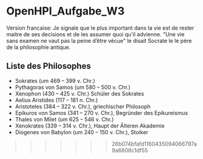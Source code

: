# OpenHPI_Aufgabe_W3
Version francaise:
Je signale que le plus important dans la vie est de rester maitre de ses decisions et de les assumer quoi qu'il advienne.
"Une vie sans examen ne vaut pas la peine d’être vécue" le disait Socrate le  le père de la philosophie antique.

## Liste des Philosophes

* Sokrates (um 469 – 399 v. Chr.)
* Pythagoras von Samos (um 580 – 500 v. Chr.)
* Xenophon (430 – 425 v. Chr.) Schüler des Sokrates
* Aelius Aristides (117 – 181 n. Chr.)
* Aristoteles (384 – 322 v. Chr.), griechischer Philosoph
* Epikuros von Samos (341 – 270 v. Chr.), Begründer des Epikureismus
* Thales von Milet (um 625 – 546 v. Chr.)
* Xenokrates (339 – 314 v. Chr.), Haupt der Älteren Akademie
* Diogenes von Babylon (um 240 – 150 v. Chr.), Stoiker
>>>>>>> 26b074bfafd1160435094066797a9a6808c1df55
